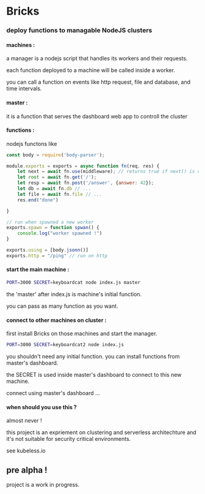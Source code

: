 # Bricks
### deploy functions to managable NodeJS clusters

#### machines :
a manager is a nodejs script that handles its workers and their requests.

each function deployed to a machine will be called inside a worker.

you can call a function on events like http request, file and database, and time intervals.


#### master :
it is a function that serves the dashboard web app to controll the cluster

#### functions :
nodejs functons like
```javascript
const body = require('body-parser');

module.exports = exports = async function fn(req, res) {
    let next = await fn.use(middleware); // returns true if next() is called
    let root = await fn.get('/');
    let resp = await fn.post('/answer', {answer: 42});
    let db = await fn.db // ...
    let file = await fn.file // ...
    res.end("done")

}

// run when spawned a new worker 
exports.spawn = function spwan() {
    console.log("worker spawned !")
}

exports.using = [body.jsonn()]
exports.http = "/ping" // run on http
```

#### start the main machine :

```bash
PORT=3000 SECRET=keyboardcat node index.js master
```

the 'master' after index.js is machine's initial function.

you can pass as many function as you want.

#### connect to other machines on cluster :

first install Bricks on those machines and start the manager.
```bash
PORT=3000 SECRET=keyboardcat2 node index.js
```
you shouldn't need any initial function. you can install functions from master's dashboard.

the SECRET is used inside master's dashboard to connect to this new machine.

connect using master's dashboard
...

#### when should you use this ?
almost never !

this project is an expriement on clustering and serverless architechture
and it's not suitable for security critical environments.

see kubeless.io

## pre alpha !
project is a work in progress.
